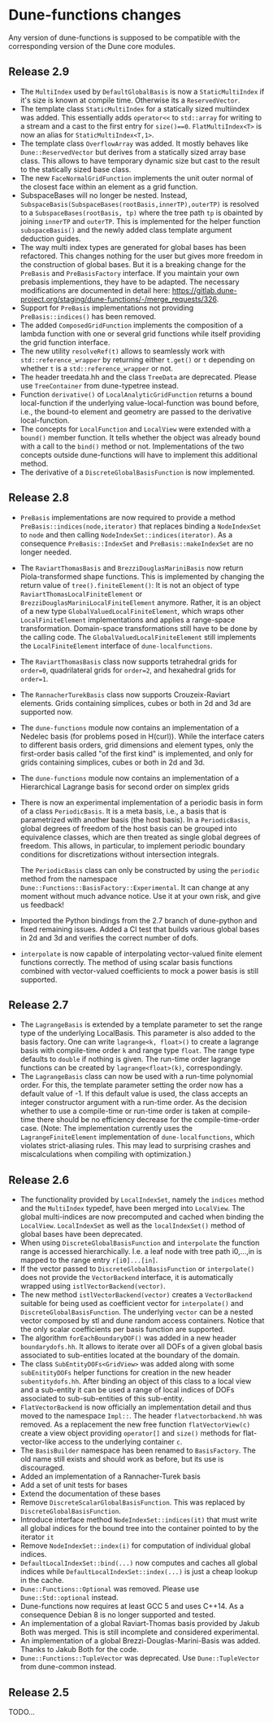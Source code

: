 # Dune-functions changes

Any version of dune-functions is supposed to be compatible with the
corresponding version of the Dune core modules.

## Release 2.9

- The `MultiIndex` used by `DefaultGlobalBasis` is now a `StaticMultiIndex`
  if it's size is known at compile time. Otherwise its a `ReservedVector`.
- The template class `StaticMultiIndex` for a statically sized multiindex was added.
  This essentially adds `operator<<` to `std::array` for writing to a stream
  and a cast to the first entry for `size()==0`.
  `FlatMultiIndex<T>` is now an alias for `StaticMultiIndex<T,1>`.
- The template class `OverflowArray` was added. It mostly behaves like `Dune::ReservedVector`
  but derives from a statically sized array base class. This allows to have temporary
  dynamic size but cast to the result to the statically sized base class.
- The new `FaceNormalGridFunction` implements the unit outer normal
  of the closest face within an element as a grid function.
- SubspaceBases will no longer be nested. Instead,
  `SubspaceBasis(SubspaceBases(rootBasis,innerTP),outerTP)`
  is resolved to a `SubspaceBases(rootBasis, tp)` where the tree path `tp`
  is obainted by joining `innerTP` and `outerTP`.
  This is implemented for the helper function `subspaceBasis()`
  and the newly added class template argument deduction guides.
- The way multi index types are generated for global bases has been refactored.
  This changes nothing for the user but gives more freedom in the construction
  of global bases.
  But it is a breaking change for the `PreBasis` and `PreBasisFactory` interface.
  If you maintain your own prebasis implementions, they have to be adapted.
  The necessary modifications are documented in detail here: https://gitlab.dune-project.org/staging/dune-functions/-/merge_requests/326.
- Support for `PreBasis` implementations not providing `PreBasis::indices()`
  has been removed.
- The added `ComposedGridFunction` implements the composition of a
  lambda function with one or several grid functions while itself
  providing the grid function interface.
- The new utility `resolveRef(t)` allows to seamlessly work with
  `std::reference_wrapper` by returning either `t.get()` or `t`
  depending on whether `t` is a  `std::reference_wrapper` or not.
- The header treedata.hh and the class `TreeData` are deprecated.
  Please use `TreeContainer` from dune-typetree instead.
- Function `derivative()` of `LocalAnalyticGridFunction` returns a bound
  local-function if the underlying value-local-function was bound before, i.e.,
  the bound-to element and geometry are passed to the derivative local-function.
- The concepts for `LocalFunction` and `LocalView` were extended with
  a `bound()` member function. It tells whether the object was already
  bound with a call to the `bind()` method or not.  Implementations of
  the two concepts outside dune-functions will have to implement this
  additional method.
- The derivative of a `DiscreteGlobalBasisFunction` is now implemented.

## Release 2.8

- `PreBasis` implementations are now required to provide a method
  `PreBasis::indices(node,iterator)` that replaces binding a `NodeIndexSet`
  to `node` and then calling `NodeIndexSet::indices(iterator)`.
  As a consequence `PreBasis::IndexSet` and `PreBasis::makeIndexSet`
  are no longer needed.

- The `RaviartThomasBasis` and `BrezziDouglasMariniBasis` now return
  Piola-transformed shape functions.  This is implemented by changing
  the return value of `tree().finiteElement()`: It is not an object
  of type `RaviartThomasLocalFiniteElement`
  or `BrezziDouglasMariniLocalFiniteElement` anymore. Rather, it is
  an object of a new type `GlobalValuedLocalFiniteElement`, which wraps
  other `LocalFiniteElement` implementations and applies a range-space
  transformation.  Domain-space transformations still have to be done
  by the calling code. The `GlobalValuedLocalFiniteElement` still
  implements the `LocalFiniteElement` interface of `dune-localfunctions`.

- The `RaviartThomasBasis` class now supports tetrahedral grids for `order=0`,
  quadrilateral grids for `order=2`, and hexahedral grids for `order=1`.

- The `RannacherTurekBasis` class now supports Crouzeix-Raviart elements.
  Grids containing simplices, cubes or both in 2d and 3d are supported now.

- The `dune-functions` module now contains an implementation of a
  Nedelec basis (for problems posed in H(curl)).  While the interface
  caters to different basis orders, grid dimensions and element types,
  only the first-order basis called "of the first kind" is implemented,
  and only for grids containing simplices, cubes or both in 2d and 3d.

- The `dune-functions` module now contains an implementation of a Hierarchical Lagrange
  basis for second order on simplex grids

- There is now an experimental implementation of a periodic basis in form
  of a class `PeriodicBasis`.  It is a meta basis, i.e., a basis that is
  parametrized with another basis (the host basis).  In a `PeriodicBasis`,
  global degrees of freedom of the host basis can be grouped into
  equivalence classes, which are then treated as single global degrees
  of freedom.  This allows, in particular, to implement periodic
  boundary conditions for discretizations without intersection integrals.

  The `PeriodicBasis` class can only be constructed by using the `periodic`
  method from the namespace `Dune::Functions::BasisFactory::Experimental`.
  It can change at any moment without much advance notice.  Use it at your
  own risk, and give us feedback!

- Imported the Python bindings from the 2.7 branch of dune-python and fixed remaining issues.
  Added a CI test that builds various global bases in 2d and 3d  and verifies the correct number of dofs.

- `interpolate` is now capable of interpolating vector-valued finite element functions correctly.
  The method of using scalar basis functions combined with vector-valued coefficients to mock a power basis is still supported.

## Release 2.7

- The `LagrangeBasis` is extended by a template parameter to set the range type of
  the underlying LocalBasis. This parameter is also added to the basis factory.
  One can write `lagrange<k, float>()` to create a lagrange basis with compile-time
  order `k` and range type `float`. The range type defaults to `double` if
  nothing is given. The run-time order lagrange functions can be created by
  `lagrange<float>(k)`, correspondingly.
- The `LagrangeBasis` class can now be used with a run-time polynomial order.
  For this, the template parameter setting the order now has a default value of -1.
  If this default value is used, the class accepts an integer constructor
  argument with a run-time order.  As the decision whether to use a compile-time
  or run-time order is taken at compile-time there should be no efficiency
  decrease for the compile-time-order case.
  (Note: The implementation currently uses the `LagrangeFiniteElement`
  implementation of `dune-localfunctions`, which violates strict-aliasing rules.
  This may lead to surprising crashes and miscalculations when compiling
  with optimization.)

## Release 2.6

- The functionality provided by `LocalIndexSet`, namely the `indices`
  method and the `MultiIndex` typedef, have been merged into
  `LocalView`.  The global multi-indices are now precomputed and cached
  when binding the `LocalView`. `LocalIndexSet` as well as the `localIndexSet()`
  method of global bases have been deprecated.
- When using `DiscreteGlobalBasisFunction` and `interpolate` the
  function range is accessed hierarchically. I.e. a leaf node
  with tree path i0,...,in is mapped to the range entry `r[i0]...[in]`.
- If the vector passed to `DiscreteGlobalBasisFunction` or `interpolate()`
  does not provide the `VectorBackend` interface, it is automatically
  wrapped using `istlVectorBackend(vector)`.
- The new method `istlVectorBackend(vector)` creates a `VectorBackend`
  suitable for being used as coefficient vector for `interpolate()`
  and `DiscreteGlobalBasisFunction`. The underlying `vector` can
  be a nested vector composed by stl and dune random access containers.
  Notice that the only scalar coefficients per basis function are supported.
- The algorithm `forEachBoundaryDOF()` was added in a new header `boundarydofs.hh`.
  It allows to iterate over all DOFs of a given global basis associated to sub-entities
  located at the boundary of the domain.
- The class `SubEntityDOFs<GridView>` was added along with some `subEnitityDOFs`
  helper functions for creation in the new header `subentitydofs.hh`. After
  binding an object of this class to a local view and a sub-entity it can be
  used a range of local indices of DOFs associated to sub-sub-entities of this sub-entity.
- `FlatVectorBackend` is now officially an implementation detail and thus moved
  to the namespace `Impl::`. The header `flatvectorbackend.hh` was removed.
  As a replacement the new free function `flatVectorView(c)` create a view
  object providing `operator[]` and `size()` methods for flat-vector-like
  access to the underlying container `c`.
- The `BasisBuilder` namespace has been renamed to `BasisFactory`.
  The old name still exists and should work as before, but its use
  is discouraged.
- Added an implementation of a Rannacher-Turek basis
- Add a set of unit tests for bases
- Extend the documentation of these bases
- Remove `DiscreteScalarGlobalBasisFunction`. This was replaced by `DiscreteGlobalBasisFunction`.
- Introduce interface method `NodeIndexSet::indices(it)` that must write all global
  indices for the bound tree into the container pointed to by the iterator `it`
- Remove `NodeIndexSet::index(i)` for computation of individual global indices.
- `DefaultLocalIndexSet::bind(...)` now computes and caches all global indices
  while `DefaultLocalIndexSet::index(...)` is just a cheap lookup in the cache.
- `Dune::Functions::Optional` was removed. Please use `Dune::Std::optional` instead.
- Dune-functions now requires at least GCC 5 and uses C++14. As a consequence
  Debian 8 is no longer supported and tested.
- An implementation of a global Raviart-Thomas basis provided by Jakub Both was merged.
  This is still incomplete and considered experimental.
- An implementation of a global Brezzi-Douglas-Marini-Basis was added.  Thanks to Jakub Both
  for the code.
- `Dune::Functions::TupleVector` was deprecated. Use `Dune::TupleVector` from dune-common instead.

## Release 2.5

TODO...
